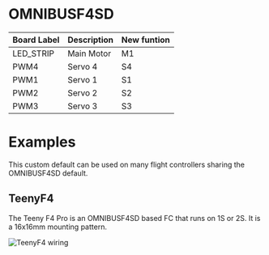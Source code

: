 # OMNIBUSF4SD

|Board Label|Description|New funtion|
|-|-|-|
|LED_STRIP|Main Motor| M1|
|PWM4|Servo 4|S4|
|PWM1|Servo 1|S1|
|PWM2|Servo 2|S2|
|PWM3|Servo 3|S3|

# Examples
This custom default can be used on many flight controllers sharing the OMNIBUSF4SD default. 

## TeenyF4
The Teeny F4 Pro is an OMNIBUSF4SD based FC that runs on 1S or 2S. It is a 16x16mm mounting pattern.

![TeenyF4 wiring](https://github.com/rotorflight/rotorflight/blob/master/wiki/Boards/TeenyF4/Teeny-F4-Pro.png)
